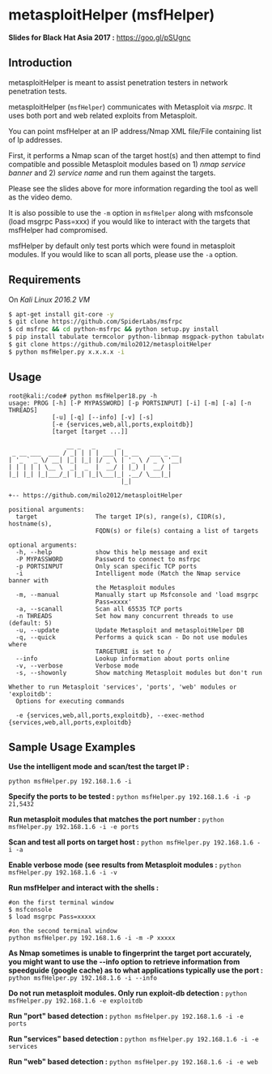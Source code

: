 metasploitHelper (msfHelper)
================  
**Slides for Black Hat Asia 2017 :**
https://goo.gl/pSUgnc

## Introduction
metasploitHelper is meant to assist penetration testers in network penetration tests.

metasploitHelper (`msfHelper`) communicates with Metasploit via *msrpc*. It uses both port and web related exploits from Metasploit.

You can point msfHelper at an IP address/Nmap XML file/File containing list of Ip addresses.

First, it performs a Nmap scan of the target host(s) and then attempt to find compatible and possible Metasploit modules based on 1) *nmap service banner* and 2) *service name* and run them against the targets.  

Please see the slides above for more information regarding the tool as well as the video demo.

It is also possible to use the `-m` option in `msfHelper` along with msfconsole (load msgrpc Pass=xxx) if you would like to interact with the targets that msfHelper had compromised.

msfHelper by default only test ports which were found in metasploit modules.  If you would like to scan all ports, please use the `-a` option.

## Requirements

On *Kali Linux 2016.2 VM*

```bash
$ apt-get install git-core -y
$ git clone https://github.com/SpiderLabs/msfrpc
$ cd msfrpc && cd python-msfrpc && python setup.py install
$ pip install tabulate termcolor python-libnmap msgpack-python tabulate beautifulsoup4 termcolor requests
$ git clone https://github.com/milo2012/metasploitHelper
$ python msfHelper.py x.x.x.x -i
```  

## Usage

```
root@kali:/code# python msfHelper18.py -h
usage: PROG [-h] [-P MYPASSWORD] [-p PORTSINPUT] [-i] [-m] [-a] [-n THREADS]
            [-u] [-q] [--info] [-v] [-s]
            [-e {services,web,all,ports,exploitdb}]
            [target [target ...]]

                __ _   _      _                 
 _ __ ___  ___ / _| | | | ___| |_ __   ___ _ __
| '_ ` _ \/ __| |_| |_| |/ _ \ | '_ \ / _ \ '__|
| | | | | \__ \  _|  _  |  __/ | |_) |  __/ |   
|_| |_| |_|___/_| |_| |_|\___|_| .__/ \___|_|   
                               |_|              

+-- https://github.com/milo2012/metasploitHelper

positional arguments:
  target                The target IP(s), range(s), CIDR(s), hostname(s),
                        FQDN(s) or file(s) containg a list of targets

optional arguments:
  -h, --help            show this help message and exit
  -P MYPASSWORD         Password to connect to msfrpc
  -p PORTSINPUT         Only scan specific TCP ports
  -i                    Intelligent mode (Match the Nmap service banner with
                        the Metasploit modules
  -m, --manual          Manually start up Msfconsole and 'load msgrpc
                        Pass=xxxx'
  -a, --scanall         Scan all 65535 TCP ports
  -n THREADS            Set how many concurrent threads to use (default: 5)
  -u, --update          Update Metasploit and metasploitHelper DB
  -q, --quick           Performs a quick scan - Do not use modules where
                        TARGETURI is set to /
  --info                Lookup information about ports online
  -v, --verbose         Verbose mode
  -s, --showonly        Show matching Metasploit modules but don't run

Whether to run Metasploit 'services', 'ports', 'web' modules or 'exploitdb':
  Options for executing commands

  -e {services,web,all,ports,exploitdb}, --exec-method {services,web,all,ports,exploitdb}
```  

## Sample Usage Examples

**Use the intelligent mode and scan/test the target IP :**

`python msfHelper.py 192.168.1.6 -i`

**Specify the ports to be tested :**
`python msfHelper.py 192.168.1.6 -i -p 21,5432`

**Run metasploit modules that matches the port number :**
`python msfHelper.py 192.168.1.6 -i -e ports`

**Scan and test all ports on target host :**
`python msfHelper.py 192.168.1.6 -i -a`

**Enable verbose mode (see results from Metasploit modules :**
`python msfHelper.py 192.168.1.6 -i -v`

**Run msfHelper and interact with the shells :**
```
#on the first terminal window
$ msfconsole
$ load msgrpc Pass=xxxxx

#on the second terminal window
python msfHelper.py 192.168.1.6 -i -m -P xxxxx
```

**As Nmap sometimes is unable to fingerprint the target port accurately, you might want to use the --info option to retrieve information from speedguide (google cache) as to what applications typically use the port :**
`python msfHelper.py 192.168.1.6 -i --info`

**Do not run metasploit modules. Only run exploit-db detection :**
`python msfHelper.py 192.168.1.6 -e exploitdb`

**Run "port" based detection :**
`python msfHelper.py 192.168.1.6 -i -e ports`    

**Run "services" based detection :**
`python msfHelper.py 192.168.1.6 -i -e services`

**Run "web" based detection :**
`python msfHelper.py 192.168.1.6 -i -e web`
